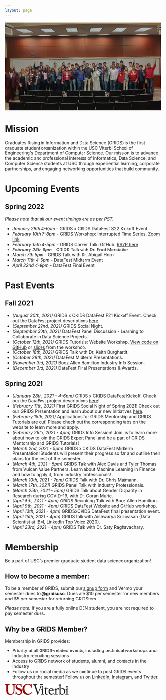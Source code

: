 ```yaml
---
layout: page
---
```


![alt-text](/assets/img/grids_group_photo_new.jpg "GRIDS group photo")

# Mission

Graduates Rising in Information and Data Science (GRIDS) is the first graduate student organization within the USC Viterbi School of Engineering's Department of Computer Science. Our mission is to advance the academic and professional interests of Informatics, Data Science, and Computer Science students at USC through experiential learning, corporate partnerships, and engaging networking opportunities that build community.

# Upcoming Events
## Spring 2022

*Please note that all our event timings are as per PST.*

- *January 28th 4-6pm* - GRIDS x CKIDS DataFest S22 Kickoff Event
- *February 10th 7-8pm* - GRIDS Workshop: Interrupted Time Series. [Zoom link](https://usc.zoom.us/j/8891714260)
- *February 15th 4-5pm* - GRIDS Career Talk: GitHub. [RSVP here](https://bit.ly/3HCMa07)
- *February 28th 6pm* - GRIDS Talk with Dr. Fred Morstatter
- *March 7th 5pm* - GRIDS Talk with Dr. Abigail Horn
- *March 11th 4-6pm* - DataFest Midterm Event
- *April 22nd 4-6pm* - DataFest Final Event


# Past Events

## Fall 2021
- *(August 30th, 2021)* GRIDS x CKIDS DataFest F21 Kickoff Event. Check out the DataFest project descriptions [here](https://sites.usc.edu/ckids/datafest-f21-fall-2021/).
- *(September 22nd, 2021)* GRIDS Social Night.
- *(September 30th, 2021)* DataFest Panel Discussion - Learning to Collaborate in Data Science Projects.
- *(October 12th, 2021)* GRIDS Tutorials: Website Workshop. [View code on GitHub](https://github.com/gridsusc/GRIDS-Tutorials/tree/main/Bootstrap_Workshop_1_Fall2021) or [slides](https://docs.google.com/presentation/d/1puHJXeuc6davvuEdarLkImHy-Kp4DbFMuz7dHwaUSds/edit?usp=sharing) from the workshop.
- *(October 18th, 2021)* GRIDS Talk with Dr. Keith Burghardt.
- *(October 29th, 2021)* DataFest Midterm Presentations.
- *(November 3rd, 2021)* Booz Allen Hamilton Industry Info Session.
- *(December 3rd, 2021)* DataFest Final Presentations & Awards.

## Spring 2021
- *(January 28th, 2021 - 4-6pm)* GRIDS x CKIDS DataFest Kickoff. Check out the DataFest project descriptions [here](https://drive.google.com/file/d/1TC1fV8Q0-FMtkbOSCZ8W23-Cmlt1Leq7/view?usp=sharing)!
- *(February 11th, 2021)* First GRIDS Social Night of Spring 2021! Check out our GRIDS Presentation and learn about our new initiatives [here](https://drive.google.com/file/d/1_FivGOBCWlpvxUlrNIh_PmT7G7vZhvgt/view?usp=sharing).
- *(February 15th, 2021)* Applications for GRIDS Mentorship and GRIDS Tutorials are out! Please check out the corresponding tabs on the website to learn more and apply.
- *(February 26th, 2021 - 4pm)* GRIDS Info Session! Join us to learn more about how to join the GRIDS Expert Panel and be a part of GRIDS Mentorship and GRIDS Tutorials!
- *(March 2nd, 2021 - 5pm)* GRIDS x CKIDS DataFest Midterm Presentation! Students will present their progress so far and outline their plans for the rest of the semester.
- *(March 4th, 2021 - 5pm)* GRIDS Talk with Alex Davis and Tyler Thomas from Vulcan Value Partners. Learn about Machine Learning in Finance and how to apply it, from industry professionals!
- *(March 10th, 2021 - 7pm)* GRIDS Talk with Dr. Chris Matmann.
- *(March 17th, 2021)* GRIDS Panel Talk with Industry Professionals.
- *(March 25th, 2021 - 5pm)* GRIDS Talk about Gender Disparity in Research during COVID-19, with Dr. Goran Muric.
- *(April 8th, 2021 - 4pm)* GRIDS Recruiting Talk with Booz Allen Hamilton.
- *(April 9th, 2021 - 4pm)* GRIDS DataFest Website and GitHub workshop.
- *(April 13th, 2021 - 4pm)* GRIDSxCKIDS DataFest final presentation event.
- *(April 15th, 2021 - 4pm)* GRIDS talk with Aishwarya Srinivasan (Data Scientist at IBM, LinkedIn Top Voice 2020).
- *(April 23rd, 2021 - 4pm)* GRIDS Talk with Dr. Saty Raghavachary.

# Membership

Be a part of USC's premier graduate student data science organization!
 
## How to become a member:
To be a member of GRIDS, submit our [signup form](https://forms.gle/FDC4xnDmSBJNC8SN7) and Venmo your semester dues to **@gridsusc**. Dues are $10 per semester for new members and $5 per semester for returning GRIDSters. 

*Please note:* If you are a fully online DEN student, you are not required to pay semester dues.
 
## Why be a GRIDS Member?
Membership in GRIDS provides:
- Priority at all GRIDS-related events, including technical workshops and industry recruiting sessions
- Access to GRIDS network of students, alumni, and contacts in the industry
- Follow us on social media as we continue to post GRIDS events throughout the semester! Follow us on [LinkedIn](https://www.linkedin.com/company/gridsusc), [Instagram](https://www.instagram.com/gridsusc/), and [Twitter](https://twitter.com/gridsusc).

![alt-text](/assets/img/USC_Viterbi_logo.png "USC Viterbi")
